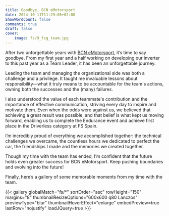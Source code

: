 ```yaml
---
title: Goodbye, BCN eMotorsport
date: 2024-10-11T11:29:05+02:00
ShowWordCount: false
comments: true
draft: false
cover:
    image: fs/9_fsg_team.jpg
---
```


After two unforgettable years with [BCN eMotorsport](bcnemotorsport.upc.edu), it’s time to say goodbye. From my first year and a half working on developing our inverter to this past year as a Team Leader, it has been an unforgettable journey.

Leading the team and managing the organizational side was both a challenge and a privilege. It taught me invaluable lessons about responsibility—what it truly means to be accountable for the team's actions, owning both the successes and the (many) failures. 

I also understood the value of each teammate's contribution and the importance of effective communication, striving every day to inspire and motivate them. Even when the odds were against us, we believed that achieving a great result was possible, and that belief is what kept us moving forward, enabling us to complete the Endurance event and achieve first place in the Driverless category at FS Spain.

I’m incredibly proud of everything we accomplished together: the technical challenges we overcame, the countless hours we dedicated to perfect the car, the friendships I made and the memories we created together. 

Though my time with the team has ended, I’m confident that the future holds even greater success for BCN eMotorsport. Keep pushing boundaries and evolving into the future!

Finally, here’s a gallery of some memorable moments from my time with the team.

{{< gallery globalMatch="fs/*" sortOrder="asc" rowHeight="150" margins="8" thumbnailResizeOptions="600x600 q80 Lanczos" previewType="blur" thumbnailHoverEffect="enlarge" embedPreview=true lastRow="nojustify" loadJQuery=true >}}